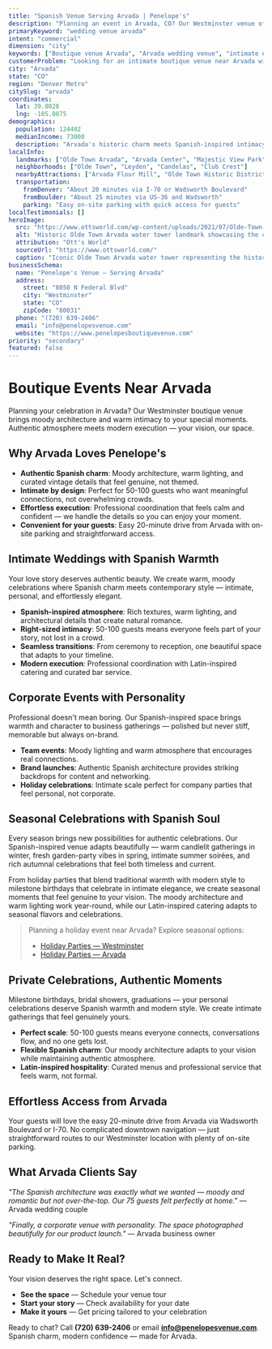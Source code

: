 ```yaml
---
title: "Spanish Venue Serving Arvada | Penelope's"
description: "Planning an event in Arvada, CO? Our Westminster venue offers moody Spanish architecture and intimate spaces for 50-100 guests. Authentic atmosphere."
primaryKeyword: "wedding venue arvada"
intent: "commercial"
dimension: "city"
keywords: ["Boutique venue Arvada", "Arvada wedding venue", "intimate event space Arvada CO", "moody venue near Arvada", "50-100 guest venue Arvada", "Westminster venue serving Arvada"]
customerProblem: "Looking for an intimate boutique venue near Arvada with authentic atmosphere and modern execution for 50-100 guests?"
city: "Arvada"
state: "CO"
region: "Denver Metro"
citySlug: "arvada"
coordinates:
  lat: 39.8028
  lng: -105.0875
demographics:
  population: 124402
  medianIncome: 73000
  description: "Arvada's historic charm meets Spanish-inspired intimacy—perfect for authentic weddings, celebrations, and meaningful corporate moments."
localInfo:
  landmarks: ["Olde Town Arvada", "Arvada Center", "Majestic View Park", "Two Ponds National Wildlife Refuge"]
  neighborhoods: ["Olde Town", "Leyden", "Candelas", "Club Crest"]
  nearbyAttractions: ["Arvada Flour Mill", "Olde Town Historic District", "Apex Center", "Local craft breweries"]
  transportation:
    fromDenver: "About 20 minutes via I-70 or Wadsworth Boulevard"
    fromBoulder: "About 25 minutes via US-36 and Wadsworth"
    parking: "Easy on-site parking with quick access for guests"
localTestimonials: []
heroImage:
  src: "https://www.ottsworld.com/wp-content/uploads/2021/07/Olde-Town-Arvada-Water-Tower-scaled.jpeg"
  alt: "Historic Olde Town Arvada water tower landmark showcasing the charming historic district and local architecture in Colorado"
  attribution: "Ott's World"
  sourceUrl: "https://www.ottsworld.com/"
  caption: "Iconic Olde Town Arvada water tower representing the historic charm and community spirit"
businessSchema:
  name: "Penelope's Venue – Serving Arvada"
  address:
    street: "8050 N Federal Blvd"
    city: "Westminster"
    state: "CO"
    zipCode: "80031"
  phone: "(720) 639-2406"
  email: "info@penelopesvenue.com"
  website: "https://www.penelopesboutiquevenue.com"
priority: "secondary"
featured: false
---
```


# Boutique Events Near Arvada

Planning your celebration in Arvada? Our Westminster boutique venue brings moody architecture and warm intimacy to your special moments. Authentic atmosphere meets modern execution — your vision, our space.

## Why Arvada Loves Penelope's

- **Authentic Spanish charm**: Moody architecture, warm lighting, and curated vintage details that feel genuine, not themed.
- **Intimate by design**: Perfect for 50-100 guests who want meaningful connections, not overwhelming crowds.
- **Effortless execution**: Professional coordination that feels calm and confident — we handle the details so you can enjoy your moment.
- **Convenient for your guests**: Easy 20-minute drive from Arvada with on-site parking and straightforward access.

## Intimate Weddings with Spanish Warmth

Your love story deserves authentic beauty. We create warm, moody celebrations where Spanish charm meets contemporary style — intimate, personal, and effortlessly elegant.

- **Spanish-inspired atmosphere**: Rich textures, warm lighting, and architectural details that create natural romance.
- **Right-sized intimacy**: 50-100 guests means everyone feels part of your story, not lost in a crowd.
- **Seamless transitions**: From ceremony to reception, one beautiful space that adapts to your timeline.
- **Modern execution**: Professional coordination with Latin-inspired catering and curated bar service.

## Corporate Events with Personality

Professional doesn't mean boring. Our Spanish-inspired space brings warmth and character to business gatherings — polished but never stiff, memorable but always on-brand.

- **Team events**: Moody lighting and warm atmosphere that encourages real connections.
- **Brand launches**: Authentic Spanish architecture provides striking backdrops for content and networking.
- **Holiday celebrations**: Intimate scale perfect for company parties that feel personal, not corporate.

## Seasonal Celebrations with Spanish Soul

Every season brings new possibilities for authentic celebrations. Our Spanish-inspired venue adapts beautifully — warm candlelit gatherings in winter, fresh garden-party vibes in spring, intimate summer soirées, and rich autumnal celebrations that feel both timeless and current.

From holiday parties that blend traditional warmth with modern style to milestone birthdays that celebrate in intimate elegance, we create seasonal moments that feel genuine to your vision. The moody architecture and warm lighting work year-round, while our Latin-inspired catering adapts to seasonal flavors and celebrations.

> Planning a holiday event near Arvada? Explore seasonal options:
>
> - [Holiday Parties — Westminster](/seasonal/holiday/)
> - [Holiday Parties — Arvada](/seasonal/holiday/arvada/)

## Private Celebrations, Authentic Moments

Milestone birthdays, bridal showers, graduations — your personal celebrations deserve Spanish warmth and modern style. We create intimate gatherings that feel genuinely yours.

- **Perfect scale**: 50-100 guests means everyone connects, conversations flow, and no one gets lost.
- **Flexible Spanish charm**: Our moody architecture adapts to your vision while maintaining authentic atmosphere.
- **Latin-inspired hospitality**: Curated menus and professional service that feels warm, not formal.

## Effortless Access from Arvada

Your guests will love the easy 20-minute drive from Arvada via Wadsworth Boulevard or I-70. No complicated downtown navigation — just straightforward routes to our Westminster location with plenty of on-site parking.

## What Arvada Clients Say

*"The Spanish architecture was exactly what we wanted — moody and romantic but not over-the-top. Our 75 guests felt perfectly at home."* — Arvada wedding couple

*"Finally, a corporate venue with personality. The space photographed beautifully for our product launch."* — Arvada business owner

## Ready to Make It Real?

Your vision deserves the right space. Let's connect.

- **See the space** — Schedule your venue tour
- **Start your story** — Check availability for your date  
- **Make it yours** — Get pricing tailored to your celebration

Ready to chat? Call **(720) 639-2406** or email **info@penelopesvenue.com**. Spanish charm, modern confidence — made for Arvada.
